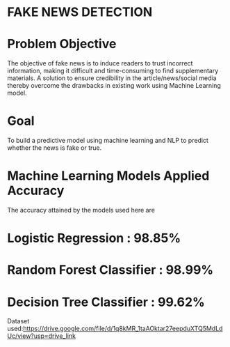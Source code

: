 # FAKE NEWS DETECTION
# Problem Objective
The objective of fake news is to induce readers to trust incorrect information, making it difficult and time-consuming to find supplementary materials. A solution to ensure credibility in the article/news/social media thereby overcome the drawbacks in existing work using Machine Learning model.

# Goal
To build a predictive model using machine learning and NLP to predict whether the news is fake or true.

# Machine Learning Models Applied Accuracy
The accuracy attained by the models used here are

# Logistic Regression : 98.85%
# Random Forest Classifier : 98.99%
# Decision Tree Classifier : 99.62%
Dataset used:https://drive.google.com/file/d/1q8kMR_1taAOktar27eepduXTQ5MdLdUc/view?usp=drive_link
